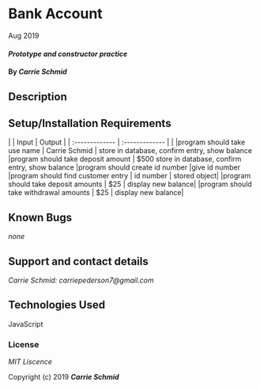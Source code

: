 # Bank Account

Aug 2019




#### _Prototype and constructor practice_

#### By _**Carrie Schmid**_

## Description


## Setup/Installation Requirements





|                         | Input             | Output          |
| :------------- | :-------------       |                   |
|program should take use name           | Carrie Schmid     | store in database, confirm entry, show balance
|program should take deposit amount     | $500                store in database, confirm entry, show balance
|program should create id number                           |give id number
|program should find customer entry     | id number         | stored object|
|program should take deposit amounts    | $25               | display new balance|
|program should take withdrawal amounts | $25               | display new balance|

## Known Bugs

_none_



## Support and contact details


_Carrie Schmid: carriepederson7@gmail.com_

## Technologies Used

JavaScript

### License

*MIT Liscence*

Copyright (c) 2019 **_Carrie Schmid_**


